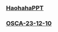 
### [HaohahaPPT](./pages/HaohahaPPT/index.html)

### [OSCA-23-12-10](./pages/OSCA-23-12-10/index.html)
